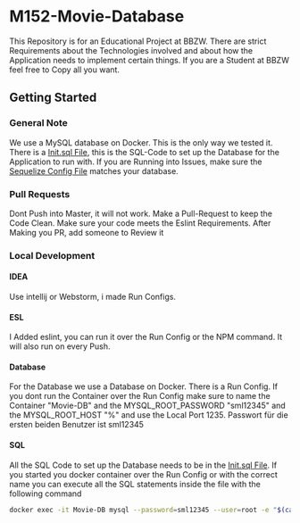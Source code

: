 # M152-Movie-Database

This Repository is for an Educational Project at BBZW. There are strict Requirements about the Technologies involved and about how the Application needs to implement certain things. If you are a Student at BBZW feel free to Copy all you want.

## Getting Started

### General Note
We use a MySQL database on Docker. This is the only way we tested it. There is a [Init.sql File](init.sql), this is the SQL-Code to set up the Database for the Application to run with. If you are Running into Issues, make sure the [Sequelize Config File](config/sequelize.js) matches your database.

### Pull Requests
Dont Push into Master, it will not work.
Make a Pull-Request to keep the Code Clean.
Make sure your code meets the Eslint Requirements.
After Making you PR, add someone to Review it


### Local Development

#### IDEA
Use intellij or Webstorm, i made Run Configs.

#### ESL
I Added eslint, you can run it over the Run Config or the NPM command.
It will also run on every Push.

#### Database 
For the Database we use a Database on Docker. There is a Run Config.
If you dont run the Container over the Run Config make sure to name the Container "Movie-DB" and
the MYSQL_ROOT_PASSWORD "sml12345" and the MYSQL_ROOT_HOST "%" and use the Local Port 1235.
Passwort für die ersten beiden Benutzer ist sml12345


#### SQL
All the SQL Code to set up the Database needs to be in the [Init.sql File](init.sql).
If you started you docker container over the Run Config or with the correct name you can execute all the SQL statements inside the file with the following command

``` bash
docker exec -it Movie-DB mysql --password=sml12345 --user=root -e "$(cat init.sql)"
```
